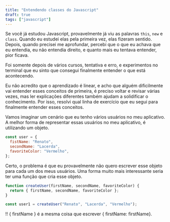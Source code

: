 ```yaml
---
title: "Entendendo classes do Javascript"
draft: true
tags: ["javascript"]
---
```


Se você já estudou Javascript, provavelmente já viu as palavras `this`, `new` e `class`. Quando eu estudei elas pela primeira vez, elas fizeram sentido. Depois, quando precisei me aprofundar, percebi que o que eu achava que eu entendia, eu não entendia direito, e quanto mais eu tentava entender, pior ficava.

Foi somente depois de vários cursos, tentativa e erro, e experimentos no terminal que eu sinto que consegui finalmente entender o que está acontecendo.

Eu não acredito que o aprendizado é linear, e acho que alguém dificilmente vai entender esses conceitos de primeira, é preciso voltar e revisar várias vezes, mas ler explicações diferentes também ajudam a solidificar o conhecimento. Por isso, resolvi qual linha de exercício que eu segui para finalmente entender esses conceitos.

Vamos imaginar um cenário que eu tenho vários usuários no meu aplicativo. A melhor forma de representar essas usuários no meu aplicativo, é utilizando um objeto.

```javascript
const user = {
  fistName: "Renato",
  secondName: "Lacerda",
  favoriteColor: "Vermelho",
};
```

Certo, o problema é que eu provavelmente não quero escrever esse objeto para cada um dos meus usuários. Uma forma muito mais interessante seria ter uma função que cria esse objeto.

```javascript
function createUser(firstName, secondName, favoriteColor) {
  return { firstName, secondName, favoriteColor };
}

const user1 = createUser("Renato", "Lacerda", "Vermelho");
```

!! { firstName } é a mesma coisa que escrever { firstName: firstName}.
